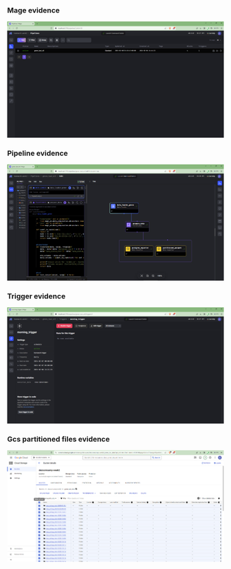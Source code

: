 ### Mage evidence
![ev1](<photos/evidence1.png>)

### Pipeline evidence
![ev2](<photos/evidence2.png>)

### Trigger evidence
![ev2](<photos/trigger.png>)

### Gcs partitioned files evidence
![ev2](<photos/evidence3.png>)